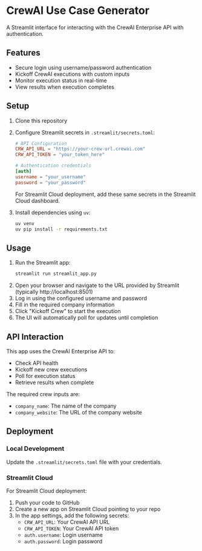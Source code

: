 # CrewAI Use Case Generator

A Streamlit interface for interacting with the CrewAI Enterprise API with authentication.

## Features

- Secure login using username/password authentication
- Kickoff CrewAI executions with custom inputs
- Monitor execution status in real-time
- View results when execution completes

## Setup

1. Clone this repository
2. Configure Streamlit secrets in `.streamlit/secrets.toml`:

   ```toml
   # API Configuration
   CRW_API_URL = "https://your-crew-url.crewai.com"
   CRW_API_TOKEN = "your_token_here"
   
   # Authentication credentials
   [auth]
   username = "your_username"
   password = "your_password"
   ```
   
   For Streamlit Cloud deployment, add these same secrets in the Streamlit Cloud dashboard.

3. Install dependencies using `uv`:
   ```bash
   uv venv
   uv pip install -r requirements.txt
   ```

## Usage

1. Run the Streamlit app:
   ```bash
   streamlit run streamlit_app.py
   ```
2. Open your browser and navigate to the URL provided by Streamlit (typically http://localhost:8501)
3. Log in using the configured username and password
4. Fill in the required company information
5. Click "Kickoff Crew" to start the execution
6. The UI will automatically poll for updates until completion

## API Interaction

This app uses the CrewAI Enterprise API to:
- Check API health
- Kickoff new crew executions
- Poll for execution status
- Retrieve results when complete

The required crew inputs are:
- `company_name`: The name of the company
- `company_website`: The URL of the company website

## Deployment

### Local Development
Update the `.streamlit/secrets.toml` file with your credentials.

### Streamlit Cloud
For Streamlit Cloud deployment:
1. Push your code to GitHub
2. Create a new app on Streamlit Cloud pointing to your repo
3. In the app settings, add the following secrets:
   - `CRW_API_URL`: Your CrewAI API URL
   - `CRW_API_TOKEN`: Your CrewAI API token
   - `auth.username`: Login username
   - `auth.password`: Login password
